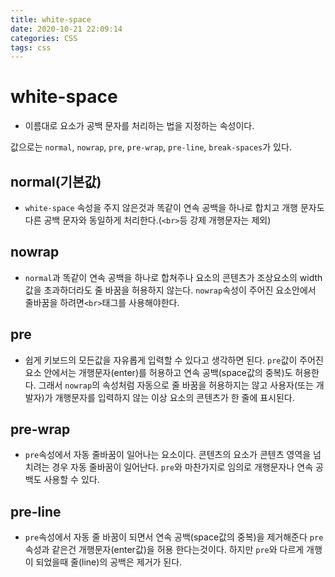 ```yaml
---
title: white-space
date: 2020-10-21 22:09:14
categories: CSS
tags: css
---
```


# white-space

- 이름대로 요소가 공백 문자를 처리하는 법을 지정하는 속성이다.

값으로는 `normal`, `nowrap`, `pre`, `pre-wrap`, `pre-line`, `break-spaces`가 있다.

## normal(기본값)
- `white-space` 속성을 주지 않은것과 똑같이 연속 공백을 하나로 합치고 개행 문자도 다른 공백 문자와 동일하게 처리한다.(`<br>`등 강제 개행문자는 제외)

## nowrap
- `normal`과 똑같이 연속 공백을 하나로 합쳐주나 요소의 콘텐츠가 조상요소의 width값을 초과하더라도 줄 바꿈을 허용하지 않는다. `nowrap`속성이 주어진 요소안에서 줄바꿈을 하려면`<br>`태그를 사용해야한다.

## pre
- 쉽게 키보드의 모든값을 자유롭게 입력할 수 있다고 생각하면 된다. `pre`값이 주어진 요소 안에서는 개행문자(enter)를 허용하고 연속 공백(space값의 중복)도 허용한다.
그래서 `nowrap`의 속성처럼 자동으로 줄 바꿈을 허용하지는 않고 사용자(또는 개발자)가 개행문자를 입력하지 않는 이상 요소의 콘텐츠가 한 줄에 표시된다.

## pre-wrap
- `pre`속성에서 자동 줄바꿈이 일어나는 요소이다. 콘텐츠의 요소가 콘텐츠 영역을 넘치려는 경우 자동 줄바꿈이 일어난다.
`pre`와 마찬가지로 임의로 개행문자나 연속 공백도 사용할 수 있다.

## pre-line
- `pre`속성에서 자동 줄 바꿈이 되면서 연속 공백(space값의 중복)을 제거해준다 `pre`속성과 같은건 개행문자(enter값)을 허용 한다는것이다. 하지만 `pre`와 다르게 개행이 되었을때 줄(line)의 공백은 제거가 된다.